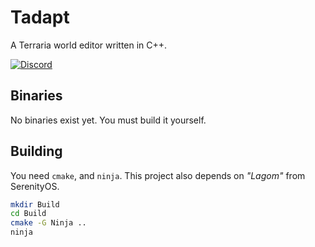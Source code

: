 # Tadapt
A Terraria world editor written in C++.

[![Discord](https://img.shields.io/discord/776599392710033408?style=flat-square)](https://jame.xyz/discord)

## Binaries
No binaries exist yet. You must build it yourself.

## Building
You need `cmake`, and `ninja`. This project also depends
on _"Lagom"_ from SerenityOS.

```bash
mkdir Build
cd Build
cmake -G Ninja ..
ninja
```
